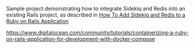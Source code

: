 Sample project demonstrating how to integrate Sidekiq and Redis into an existing Rails project, as described in [How To Add Sidekiq and Redis to a Ruby on Rails Application](https://www.digitalocean.com/community/tutorials/how-to-add-sidekiq-and-redis-to-a-ruby-on-rails-application)

https://www.digitalocean.com/community/tutorials/containerizing-a-ruby-on-rails-application-for-development-with-docker-compose 

